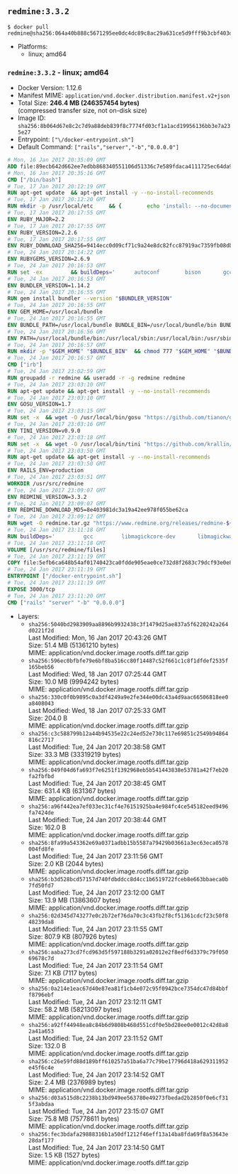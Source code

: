 ## `redmine:3.3.2`

```console
$ docker pull redmine@sha256:064a40b888c5671295ee0dc4dc89c8ac29a631ce5d9fff9b3cbf403d75030152
```

-	Platforms:
	-	linux; amd64

### `redmine:3.3.2` - linux; amd64

-	Docker Version: 1.12.6
-	Manifest MIME: `application/vnd.docker.distribution.manifest.v2+json`
-	Total Size: **246.4 MB (246357454 bytes)**  
	(compressed transfer size, not on-disk size)
-	Image ID: `sha256:8b064d67e8c2c7d9a88deb839f8c7774fd03cf1a1acd19956136bb3e7a235e27`
-	Entrypoint: `["\/docker-entrypoint.sh"]`
-	Default Command: `["rails","server","-b","0.0.0.0"]`

```dockerfile
# Mon, 16 Jan 2017 20:35:09 GMT
ADD file:89ecb642d662ee7edbb868340551106d51336c7e589fdaca4111725ec64da957 in / 
# Mon, 16 Jan 2017 20:35:16 GMT
CMD ["/bin/bash"]
# Tue, 17 Jan 2017 20:12:19 GMT
RUN apt-get update 	&& apt-get install -y --no-install-recommends 		bzip2 		ca-certificates 		libffi-dev 		libgdbm3 		libssl-dev 		libyaml-dev 		procps 		zlib1g-dev 	&& rm -rf /var/lib/apt/lists/*
# Tue, 17 Jan 2017 20:12:20 GMT
RUN mkdir -p /usr/local/etc 	&& { 		echo 'install: --no-document'; 		echo 'update: --no-document'; 	} >> /usr/local/etc/gemrc
# Tue, 17 Jan 2017 20:17:55 GMT
ENV RUBY_MAJOR=2.2
# Tue, 17 Jan 2017 20:17:55 GMT
ENV RUBY_VERSION=2.2.6
# Tue, 17 Jan 2017 20:17:55 GMT
ENV RUBY_DOWNLOAD_SHA256=9414ecc0d09cf71c9a24e8dc82fcc87919ac7359fb08db2791d6c32bfd157339
# Tue, 24 Jan 2017 20:14:22 GMT
ENV RUBYGEMS_VERSION=2.6.9
# Tue, 24 Jan 2017 20:16:53 GMT
RUN set -ex 		&& buildDeps=' 		autoconf 		bison 		gcc 		libbz2-dev 		libgdbm-dev 		libglib2.0-dev 		libncurses-dev 		libreadline-dev 		libxml2-dev 		libxslt-dev 		make 		ruby 		wget 		xz-utils 	' 	&& apt-get update 	&& apt-get install -y --no-install-recommends $buildDeps 	&& rm -rf /var/lib/apt/lists/* 		&& wget -O ruby.tar.xz "https://cache.ruby-lang.org/pub/ruby/${RUBY_MAJOR%-rc}/ruby-$RUBY_VERSION.tar.xz" 	&& echo "$RUBY_DOWNLOAD_SHA256 *ruby.tar.xz" | sha256sum -c - 		&& mkdir -p /usr/src/ruby 	&& tar -xJf ruby.tar.xz -C /usr/src/ruby --strip-components=1 	&& rm ruby.tar.xz 		&& cd /usr/src/ruby 		&& { 		echo '#define ENABLE_PATH_CHECK 0'; 		echo; 		cat file.c; 	} > file.c.new 	&& mv file.c.new file.c 		&& autoconf 	&& ./configure --disable-install-doc --enable-shared 	&& make -j"$(nproc)" 	&& make install 		&& apt-get purge -y --auto-remove $buildDeps 	&& cd / 	&& rm -r /usr/src/ruby 		&& gem update --system "$RUBYGEMS_VERSION"
# Tue, 24 Jan 2017 20:16:53 GMT
ENV BUNDLER_VERSION=1.14.2
# Tue, 24 Jan 2017 20:16:55 GMT
RUN gem install bundler --version "$BUNDLER_VERSION"
# Tue, 24 Jan 2017 20:16:55 GMT
ENV GEM_HOME=/usr/local/bundle
# Tue, 24 Jan 2017 20:16:55 GMT
ENV BUNDLE_PATH=/usr/local/bundle BUNDLE_BIN=/usr/local/bundle/bin BUNDLE_SILENCE_ROOT_WARNING=1 BUNDLE_APP_CONFIG=/usr/local/bundle
# Tue, 24 Jan 2017 20:16:56 GMT
ENV PATH=/usr/local/bundle/bin:/usr/local/sbin:/usr/local/bin:/usr/sbin:/usr/bin:/sbin:/bin
# Tue, 24 Jan 2017 20:16:57 GMT
RUN mkdir -p "$GEM_HOME" "$BUNDLE_BIN" 	&& chmod 777 "$GEM_HOME" "$BUNDLE_BIN"
# Tue, 24 Jan 2017 20:16:57 GMT
CMD ["irb"]
# Tue, 24 Jan 2017 23:02:59 GMT
RUN groupadd -r redmine && useradd -r -g redmine redmine
# Tue, 24 Jan 2017 23:03:10 GMT
RUN apt-get update && apt-get install -y --no-install-recommends 		ca-certificates 		wget 	&& rm -rf /var/lib/apt/lists/*
# Tue, 24 Jan 2017 23:03:10 GMT
ENV GOSU_VERSION=1.7
# Tue, 24 Jan 2017 23:03:15 GMT
RUN set -x 	&& wget -O /usr/local/bin/gosu "https://github.com/tianon/gosu/releases/download/$GOSU_VERSION/gosu-$(dpkg --print-architecture)" 	&& wget -O /usr/local/bin/gosu.asc "https://github.com/tianon/gosu/releases/download/$GOSU_VERSION/gosu-$(dpkg --print-architecture).asc" 	&& export GNUPGHOME="$(mktemp -d)" 	&& gpg --keyserver ha.pool.sks-keyservers.net --recv-keys B42F6819007F00F88E364FD4036A9C25BF357DD4 	&& gpg --batch --verify /usr/local/bin/gosu.asc /usr/local/bin/gosu 	&& rm -r "$GNUPGHOME" /usr/local/bin/gosu.asc 	&& chmod +x /usr/local/bin/gosu 	&& gosu nobody true
# Tue, 24 Jan 2017 23:03:16 GMT
ENV TINI_VERSION=v0.9.0
# Tue, 24 Jan 2017 23:03:18 GMT
RUN set -x 	&& wget -O /usr/local/bin/tini "https://github.com/krallin/tini/releases/download/$TINI_VERSION/tini" 	&& wget -O /usr/local/bin/tini.asc "https://github.com/krallin/tini/releases/download/$TINI_VERSION/tini.asc" 	&& export GNUPGHOME="$(mktemp -d)" 	&& gpg --keyserver ha.pool.sks-keyservers.net --recv-keys 6380DC428747F6C393FEACA59A84159D7001A4E5 	&& gpg --batch --verify /usr/local/bin/tini.asc /usr/local/bin/tini 	&& rm -r "$GNUPGHOME" /usr/local/bin/tini.asc 	&& chmod +x /usr/local/bin/tini 	&& tini -h
# Tue, 24 Jan 2017 23:03:50 GMT
RUN apt-get update && apt-get install -y --no-install-recommends 		imagemagick 		libmysqlclient18 		libpq5 		libsqlite3-0 				bzr 		git 		mercurial 		openssh-client 		subversion 	&& rm -rf /var/lib/apt/lists/*
# Tue, 24 Jan 2017 23:03:50 GMT
ENV RAILS_ENV=production
# Tue, 24 Jan 2017 23:03:51 GMT
WORKDIR /usr/src/redmine
# Tue, 24 Jan 2017 23:09:07 GMT
ENV REDMINE_VERSION=3.3.2
# Tue, 24 Jan 2017 23:09:07 GMT
ENV REDMINE_DOWNLOAD_MD5=8e403981dc3a19a42ee978f055be62ca
# Tue, 24 Jan 2017 23:09:12 GMT
RUN wget -O redmine.tar.gz "https://www.redmine.org/releases/redmine-${REDMINE_VERSION}.tar.gz" 	&& echo "$REDMINE_DOWNLOAD_MD5 redmine.tar.gz" | md5sum -c - 	&& tar -xvf redmine.tar.gz --strip-components=1 	&& rm redmine.tar.gz files/delete.me log/delete.me 	&& mkdir -p tmp/pdf public/plugin_assets 	&& chown -R redmine:redmine ./
# Tue, 24 Jan 2017 23:11:18 GMT
RUN buildDeps=' 		gcc 		libmagickcore-dev 		libmagickwand-dev 		libmysqlclient-dev 		libpq-dev 		libsqlite3-dev 		make 		patch 	' 	&& set -ex 	&& apt-get update && apt-get install -y $buildDeps --no-install-recommends 	&& rm -rf /var/lib/apt/lists/* 	&& bundle install --without development test 	&& for adapter in mysql2 postgresql sqlite3; do 		echo "$RAILS_ENV:" > ./config/database.yml; 		echo "  adapter: $adapter" >> ./config/database.yml; 		bundle install --without development test; 	done 	&& rm ./config/database.yml 	&& apt-get purge -y --auto-remove $buildDeps
# Tue, 24 Jan 2017 23:11:18 GMT
VOLUME [/usr/src/redmine/files]
# Tue, 24 Jan 2017 23:11:19 GMT
COPY file:5efb6ca648b54af01740423ca0fdde905eae0ce732d8f2683c79dcf93e0e86c5 in / 
# Tue, 24 Jan 2017 23:11:19 GMT
ENTRYPOINT ["/docker-entrypoint.sh"]
# Tue, 24 Jan 2017 23:11:19 GMT
EXPOSE 3000/tcp
# Tue, 24 Jan 2017 23:11:20 GMT
CMD ["rails" "server" "-b" "0.0.0.0"]
```

-	Layers:
	-	`sha256:5040bd2983909aa8896b9932438c3f1479d25ae837a5f6220242a264d0221f2d`  
		Last Modified: Mon, 16 Jan 2017 20:43:26 GMT  
		Size: 51.4 MB (51361210 bytes)  
		MIME: application/vnd.docker.image.rootfs.diff.tar.gzip
	-	`sha256:596ec0bfbfe79e6bf8ba516cc80f14487c52f661c1c8f1dfdef2535f165beb56`  
		Last Modified: Wed, 18 Jan 2017 07:25:44 GMT  
		Size: 10.0 MB (9994242 bytes)  
		MIME: application/vnd.docker.image.rootfs.diff.tar.gzip
	-	`sha256:330c0f0b9895c0a3df4249a9e2fe344e00dc43a4d9aac66506818ee0a8408043`  
		Last Modified: Wed, 18 Jan 2017 07:25:33 GMT  
		Size: 204.0 B  
		MIME: application/vnd.docker.image.rootfs.diff.tar.gzip
	-	`sha256:c3c588799b12a44b94535e22c24ed52e730c117e69851c2549b94864816c2717`  
		Last Modified: Tue, 24 Jan 2017 20:38:58 GMT  
		Size: 33.3 MB (33319219 bytes)  
		MIME: application/vnd.docker.image.rootfs.diff.tar.gzip
	-	`sha256:049f04d6fa693f7e6251f1392968eb5b541443838e53781a42f7eb20fa2fbfbd`  
		Last Modified: Tue, 24 Jan 2017 20:38:45 GMT  
		Size: 631.4 KB (631367 bytes)  
		MIME: application/vnd.docker.image.rootfs.diff.tar.gzip
	-	`sha256:a96f442ea7ef033ec31cf4e76151925ba4e984fc4ce545182eed9496fa7424de`  
		Last Modified: Tue, 24 Jan 2017 20:38:44 GMT  
		Size: 162.0 B  
		MIME: application/vnd.docker.image.rootfs.diff.tar.gzip
	-	`sha256:8fa99a543362e69a0371adbb15b5587a79429b03661a3ec63eca0578004fd8fe`  
		Last Modified: Tue, 24 Jan 2017 23:11:56 GMT  
		Size: 2.0 KB (2044 bytes)  
		MIME: application/vnd.docker.image.rootfs.diff.tar.gzip
	-	`sha256:b3d528bcd57157d740fdbddcc8d4cc1b6519722fceb8e663bbaeca0b7fd50fd7`  
		Last Modified: Tue, 24 Jan 2017 23:12:00 GMT  
		Size: 13.9 MB (13863607 bytes)  
		MIME: application/vnd.docker.image.rootfs.diff.tar.gzip
	-	`sha256:02d345d743277e0c2b72ef76da70c3c43fb2f8cf51361cdcf23c50f848239da8`  
		Last Modified: Tue, 24 Jan 2017 23:11:55 GMT  
		Size: 807.9 KB (807926 bytes)  
		MIME: application/vnd.docker.image.rootfs.diff.tar.gzip
	-	`sha256:aaba273cd7fcd963d5f597188b3291a02012e2f8edf6d3379c79f05069678c7d`  
		Last Modified: Tue, 24 Jan 2017 23:11:54 GMT  
		Size: 7.1 KB (7117 bytes)  
		MIME: application/vnd.docker.image.rootfs.diff.tar.gzip
	-	`sha256:0a214e1eac67d40e87ea81f1cb4e072c95f0942bce7354dc47d84bbff8796ebf`  
		Last Modified: Tue, 24 Jan 2017 23:12:11 GMT  
		Size: 58.2 MB (58213097 bytes)  
		MIME: application/vnd.docker.image.rootfs.diff.tar.gzip
	-	`sha256:a92ff44948ea8c84b6d9808b468d551cdf0e5bd28ee0e0012c42d8a82a41a653`  
		Last Modified: Tue, 24 Jan 2017 23:11:52 GMT  
		Size: 132.0 B  
		MIME: application/vnd.docker.image.rootfs.diff.tar.gzip
	-	`sha256:c26e59fd88d189bff610257a51ba6a77c79be17796d418a629311952e45f6c4e`  
		Last Modified: Tue, 24 Jan 2017 23:14:52 GMT  
		Size: 2.4 MB (2376989 bytes)  
		MIME: application/vnd.docker.image.rootfs.diff.tar.gzip
	-	`sha256:d03a515d8c2238b13bd949ee563780e49273fbedad2b2850f0e6cf315f3abdaa`  
		Last Modified: Tue, 24 Jan 2017 23:15:07 GMT  
		Size: 75.8 MB (75778611 bytes)  
		MIME: application/vnd.docker.image.rootfs.diff.tar.gzip
	-	`sha256:fec3bdafa29888316b1a50df1212f46eff13a14ba8fda69f8a53643e28daf177`  
		Last Modified: Tue, 24 Jan 2017 23:14:50 GMT  
		Size: 1.5 KB (1527 bytes)  
		MIME: application/vnd.docker.image.rootfs.diff.tar.gzip

